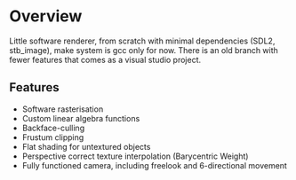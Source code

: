 # Overview
Little software renderer, from scratch with minimal dependencies (SDL2, stb_image), make system is gcc only for now. There is an old branch with fewer features that comes as a visual studio project.

## Features
- Software rasterisation
- Custom linear algebra functions
- Backface-culling
- Frustum clipping
- Flat shading for untextured objects
- Perspective correct texture interpolation (Barycentric Weight)
- Fully functioned camera, including freelook and 6-directional movement
